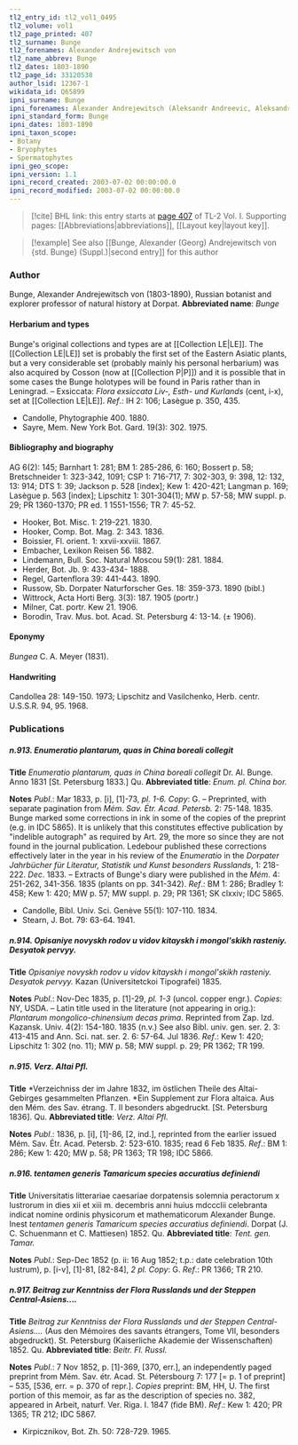 ```yaml
---
tl2_entry_id: tl2_vol1_0495
tl2_volume: vol1
tl2_page_printed: 407
tl2_surname: Bunge
tl2_forenames: Alexander Andrejewitsch von
tl2_name_abbrev: Bunge
tl2_dates: 1803-1890
tl2_page_id: 33120538
author_lsid: 12367-1
wikidata_id: Q65899
ipni_surname: Bunge
ipni_forenames: Alexander Andrejewitsch (Aleksandr Andreevic, Aleksandrovic) von
ipni_standard_form: Bunge
ipni_dates: 1803-1890
ipni_taxon_scope: 
- Botany
- Bryophytes
- Spermatophytes
ipni_geo_scope: 
ipni_version: 1.1
ipni_record_created: 2003-07-02 00:00:00.0
ipni_record_modified: 2003-07-02 00:00:00.0
---
```



> [!cite] BHL link: this entry starts at [page 407](https://www.biodiversitylibrary.org/page/33120538) of TL-2 Vol. I.
> Supporting pages: [[Abbreviations|abbreviations]], [[Layout key|layout key]].

> [!example] See also [[Bunge, Alexander (Georg) Andrejewitsch von {std. Bunge} (Suppl.)|second entry]] for this author

### Author

Bunge, Alexander Andrejewitsch von (1803-1890), Russian botanist and explorer professor of natural history at Dorpat. 
**Abbreviated name**: *Bunge*

#### Herbarium and types

Bunge's original collections and types are at [[Collection LE|LE]]. The [[Collection LE|LE]] set is probably the first set of the Eastern Asiatic plants, but a very considerable set (probably mainly his personal herbarium) was also acquired by Cosson (now at [[Collection P|P]]) and it is possible that in some cases the Bunge holotypes will be found in Paris rather than in Leningrad. – Exsiccata: *Flora exsiccata Liv-, Esth- und Kurlands* (cent, i-x), set at [[Collection LE|LE]].
*Ref*.: IH 2: 106; Lasègue p. 350, 435.
- Candolle, Phytographie 400. 1880.
- Sayre, Mem. New York Bot. Gard. 19(3): 302. 1975.

#### Bibliography and biography

AG 6(2): 145; Barnhart 1: 281; BM 1: 285-286, 6: 160; Bossert p. 58; Bretschneider 1: 323-342, 1091; CSP 1: 716-717, 7: 302-303, 9: 398, 12: 132, 13: 914; DTS 1: 39; Jackson p. 528 \[index\]; Kew 1: 420-421; Langman p. 169; Lasègue p. 563 \[index\]; Lipschitz 1: 301-304(1); MW p. 57-58; MW suppl. p. 29; PR 1360-1370; PR ed. 1 1551-1556; TR 7: 45-52.
- Hooker, Bot. Misc. 1: 219-221. 1830.
- Hooker, Comp. Bot. Mag. 2: 343. 1836.
- Boissier, Fl. orient. 1: xxvii-xxviii. 1867.
- Embacher, Lexikon Reisen 56. 1882.
- Lindemann, Bull. Soc. Natural Moscou 59(1): 281. 1884.
- Herder, Bot. Jb. 9: 433-434- 1888.
- Regel, Gartenflora 39: 441-443. 1890.
- Russow, Sb. Dorpater Naturforscher Ges. 18: 359-373. 1890 (bibl.)
- Wittrock, Acta Horti Berg. 3(3): 187. 1905 (portr.)
- Milner, Cat. portr. Kew 21. 1906.
- Borodin, Trav. Mus. bot. Acad. St. Petersburg 4: 13-14. (± 1906).

#### Eponymy

*Bungea* C. A. Meyer (1831).

#### Handwriting

Candollea 28: 149-150. 1973; Lipschitz and Vasilchenko, Herb. centr. U.S.S.R. 94, 95. 1968.

### Publications

##### n.913. Enumeratio plantarum, quas in China boreali collegit

**Title**
*Enumeratio plantarum, quas in China boreali collegit* Dr. Al. Bunge. Anno 1831 \[St. Petersburg 1833.\] Qu.
**Abbreviated title**: *Enum. pl. China bor.*

**Notes**
*Publ*.: Mar 1833, p. \[i\], \[1\]-73, *pl. 1-6. Copy*: G. – Preprinted, with separate pagination from *Mém. Sav. Étr. Acad. Petersb.* 2: 75-148. 1835. Bunge marked some corrections in ink in some of the copies of the preprint (e.g. in IDC 5865). It is unlikely that this constitutes effective publication by "indelible autograph" as required by Art. 29, the more so since they are not found in the journal publication. Ledebour published these corrections effectively later in the year in his review of the *Enumeratio* in the *Dorpater Jahrbücher für Literatur, Statistik und Kunst besonders Russlands*, 1: 218-222. *Dec*. 1833. – Extracts of Bunge's diary were published in the *Mém*. 4: 251-262, 341-356. 1835 (plants on pp. 341-342).
*Ref*.: BM 1: 286; Bradley 1: 458; Kew 1: 420; MW p. 57; MW suppl. p. 29; PR 1361; SK clxxiv; IDC 5865.
- Candolle, Bibl. Univ. Sci. Genève 55(1): 107-110. 1834.
- Stearn, J. Bot. 79: 63-64. 1941.

##### n.914. Opisaniye novyskh rodov u vidov kitayskh i mongol'skikh rasteniy. Desyatok pervyy.

**Title**
*Opisaniye novyskh rodov u vidov kitayskh i mongol'skikh rasteniy. Desyatok pervyy.* Kazan (Universitetckoi Tipografei) 1835.

**Notes**
*Publ*.: Nov-Dec 1835, p. \[1\]-29, *pl. 1-3* (uncol. copper engr.). *Copies*: NY, USDA. – Latin title used in the literature (not appearing in orig.): *Plantarum mongolico-chinensium decas prima*. Reprinted from Zap. Izd. Kazansk. Univ. 4(2): 154-180. 1835 (n.v.) See also Bibl. univ. gen. ser. 2. 3: 413-415 and Ann. Sci. nat. ser. 2. 6: 57-64. Jul 1836.
*Ref*.: Kew 1: 420; Lipschitz 1: 302 (no. 11); MW p. 58; MW suppl. p. 29; PR 1362; TR 199.

##### n.915. Verz. Altai Pfl.

**Title**
*Verzeichniss der im Jahre 1832, im östlichen Theile des Altai-Gebirges gesammelten Pflanzen. *Ein Supplement zur Flora altaica. Aus den Mém. des Sav. étrang. T. II besonders abgedruckt. \[St. Petersburg 1836\]. Qu.
**Abbreviated title**: *Verz. Altai Pfl.*

**Notes**
*Publ*.: 1836, p. \[i\], \[1\]-86, \[2, ind.\], reprinted from the earlier issued Mém. Sav. Étr. Acad. Petersb. 2: 523-610. 1835; read 6 Feb 1835.
*Ref*.: BM 1: 286; Kew 1: 420; MW p. 58; PR 1363; TR 198; IDC 5866.

##### n.916. tentamen generis Tamaricum species accuratius definiendi

**Title**
Universitatis litterariae caesariae dorpatensis solemnia peractorum x lustrorum in dies xii et xiii m. decembris anni huius mdccclii celebranta indicat nomine ordinis physicorum et mathematicorum Alexander Bunge. Inest *tentamen generis Tamaricum species accuratius definiendi*. Dorpat (J. C. Schuenmann et C. Mattiesen) 1852. Qu.
**Abbreviated title**: *Tent. gen. Tamar.*

**Notes**
*Publ*.: Sep-Dec 1852 (p. ii: 16 Aug 1852; t.p.: date celebration 10th lustrum), p. \[i-v\], \[1\]-81, \[82-84\], *2 pl. Copy*: G.
*Ref*.: PR 1366; TR 210.

##### n.917. Beitrag zur Kenntniss der Flora Russlands und der Steppen Central-Asiens....

**Title**
*Beitrag zur Kenntniss der Flora Russlands und der Steppen Central-Asiens....* (Aus den Mémoires des savants étrangers, Tome VII, besonders abgedruckt). St. Petersburg (Kaiserliche Akademie der Wissenschaften) 1852. Qu.
**Abbreviated title**: *Beitr. Fl. Russl.*

**Notes**
*Publ*.: 7 Nov 1852, p. \[1\]-369, \[370, err.\], an independently paged preprint from Mém. Sav. étr. Acad. St. Pétersbourg 7: 177 \[= p. 1 of preprint\] – 535, \[536, err. = p. 370 of repr.\]. *Copies* preprint: BM, HH, U. The first portion of this memoir, as far as the description of species no. 382, appeared in Arbeit, naturf. Ver. Riga. I. 1847 (fide BM).
*Ref*.: Kew 1: 420; PR 1365; TR 212; IDC 5867.
- Kirpicznikov, Bot. Zh. 50: 728-729. 1965.

